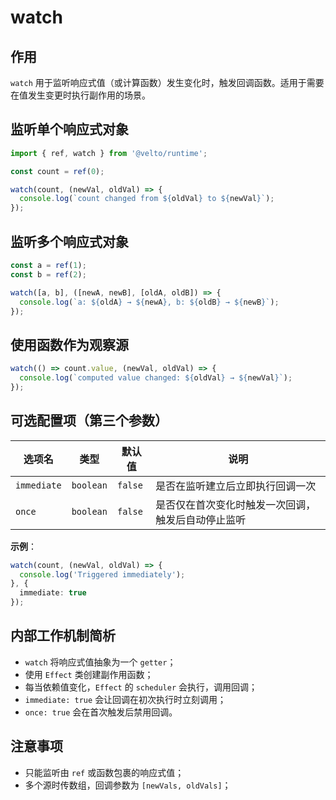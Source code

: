 

# watch

## 作用

`watch` 用于监听响应式值（或计算函数）发生变化时，触发回调函数。适用于需要在值发生变更时执行副作用的场景。

## 监听单个响应式对象

```ts
import { ref, watch } from '@velto/runtime';

const count = ref(0);

watch(count, (newVal, oldVal) => {
  console.log(`count changed from ${oldVal} to ${newVal}`);
});
```

## 监听多个响应式对象

```ts
const a = ref(1);
const b = ref(2);

watch([a, b], ([newA, newB], [oldA, oldB]) => {
  console.log(`a: ${oldA} → ${newA}, b: ${oldB} → ${newB}`);
});
```

## 使用函数作为观察源

```ts
watch(() => count.value, (newVal, oldVal) => {
  console.log(`computed value changed: ${oldVal} → ${newVal}`);
});
```

## 可选配置项（第三个参数）

| 选项名         | 类型        | 默认值     | 说明                        |
| ----------- | --------- | ------- | ------------------------- |
| `immediate` | `boolean` | `false` | 是否在监听建立后立即执行回调一次          |
| `once`      | `boolean` | `false` | 是否仅在首次变化时触发一次回调，触发后自动停止监听 |

**示例**：

```ts
watch(count, (newVal, oldVal) => {
  console.log('Triggered immediately');
}, {
  immediate: true
});
```

## 内部工作机制简析

* `watch` 将响应式值抽象为一个 `getter`；
* 使用 `Effect` 类创建副作用函数；
* 每当依赖值变化，`Effect` 的 `scheduler` 会执行，调用回调；
* `immediate: true` 会让回调在初次执行时立刻调用；
* `once: true` 会在首次触发后禁用回调。

## 注意事项

* 只能监听由 `ref` 或函数包裹的响应式值；
* 多个源时传数组，回调参数为 `[newVals, oldVals]`；
